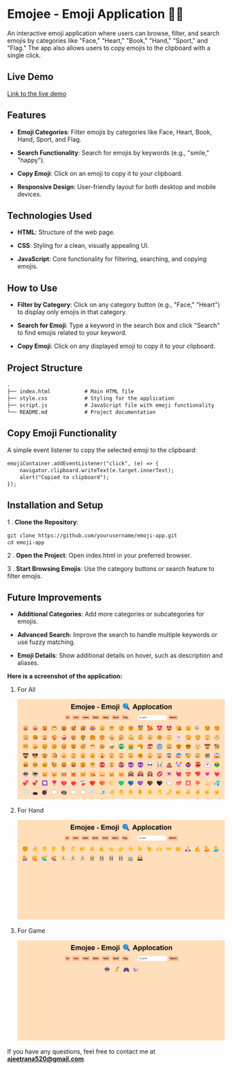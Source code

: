 # Emojee - Emoji Application 🕵️‍♂️

An interactive emoji application where users can browse, filter, and search emojis by categories like "Face," "Heart," "Book," "Hand," "Sport," and "Flag." The app also allows users to copy emojis to the clipboard with a single click.


## Live Demo

[Link to the live demo]()

## Features

- **Emoji Categories**: Filter emojis by categories like Face, Heart, Book, Hand, Sport, and Flag.

- **Search Functionality**: Search for emojis by keywords (e.g., "smile," "happy").

- **Copy Emoji**: Click on an emoji to copy it to your clipboard.

- **Responsive Design**: User-friendly layout for both desktop and mobile devices.

## Technologies Used

- **HTML**: Structure of the web page.

- **CSS**: Styling for a clean, visually appealing UI.

- **JavaScript**: Core functionality for filtering, searching, and copying emojis.


## How to Use

- **Filter by Category**: Click on any category button (e.g., "Face," "Heart") to display only emojis in that category.

- **Search for Emoji**: Type a keyword in the search box and click "Search" to find emojis related to your keyword.

- **Copy Emoji**: Click on any displayed emoji to copy it to your clipboard.

## Project Structure
```
.
├── index.html           # Main HTML file
├── style.css            # Styling for the application
├── script.js            # JavaScript file with emoji functionality
└── README.md            # Project documentation
```

## Copy Emoji Functionality

A simple event listener to copy the selected emoji to the clipboard:
```
emojiContainer.addEventListener("click", (e) => {
    navigator.clipboard.writeText(e.target.innerText);
    alert("Copied to clipboard");
});
```

## Installation and Setup

1 . **Clone the Repository**:

```
git clone https://github.com/yourusername/emoji-app.git
cd emoji-app
```

2 . **Open the Project**: Open index.html in your preferred browser.

3 . **Start Browsing Emojis**: Use the category buttons or search feature to filter emojis.


## Future Improvements

- **Additional Categories**: Add more categories or subcategories for emojis.

- **Advanced Search**: Improve the search to handle multiple keywords or use fuzzy matching.

- **Emoji Details**: Show additional details on hover, such as description and aliases.


**Here is a screenshot of the application:**

1. For All

   ![All](./assets/all.png)

2. For Hand

   ![Hand](./assets/hand.png)

3. For Game

   ![Game](./assets/game.png)

If you have any questions, feel free to contact me at **ajeetrana520@gmail.com**.